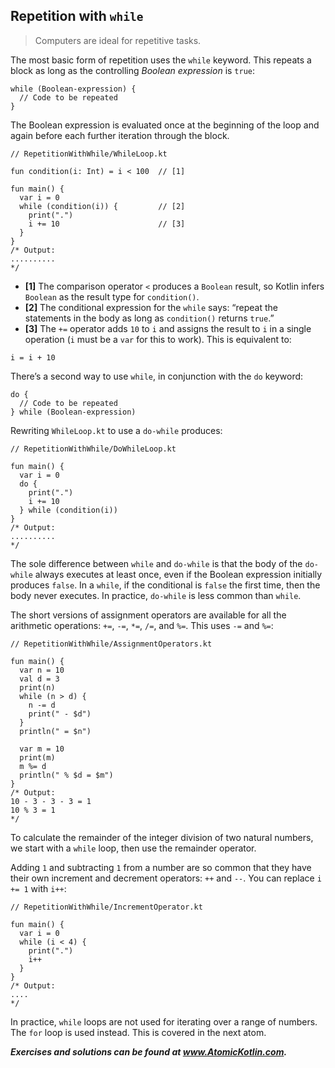 ## Repetition with `while`

> Computers are ideal for repetitive tasks.

The most basic form of repetition uses the `while` keyword. This repeats a block as long as the controlling *Boolean expression* is `true`:

```
while (Boolean-expression) {
  // Code to be repeated
}
```

The Boolean expression is evaluated once at the beginning of the loop and again before each further iteration through the block.

```
// RepetitionWithWhile/WhileLoop.kt

fun condition(i: Int) = i < 100  // [1]

fun main() {
  var i = 0
  while (condition(i)) {         // [2]
    print(".")
    i += 10                      // [3]
  }
}
/* Output:
..........
*/
```

- **[1]** The comparison operator `<` produces a `Boolean` result, so Kotlin infers `Boolean` as the result type for `condition()`.
- **[2]** The conditional expression for the `while` says: “repeat the statements in the body as long as `condition()` returns `true`.”
- **[3]** The `+=` operator adds `10` to `i` and assigns the result to `i` in a single operation (`i` must be a `var` for this to work). This is equivalent to:

```
i = i + 10
```

There’s a second way to use `while`, in conjunction with the `do` keyword:

```
do {
  // Code to be repeated
} while (Boolean-expression)
```

Rewriting `WhileLoop.kt` to use a `do-while` produces:

```
// RepetitionWithWhile/DoWhileLoop.kt

fun main() {
  var i = 0
  do {
    print(".")
    i += 10
  } while (condition(i))
}
/* Output:
..........
*/
```

The sole difference between `while` and `do-while` is that the body of the `do-while` always executes at least once, even if the Boolean expression initially produces `false`. In a `while`, if the conditional is `false` the first time, then the body never executes. In practice, `do-while` is less common than `while`.

The short versions of assignment operators are available for all the arithmetic operations: `+=`, `-=`, `*=`, `/=`, and `%=`. This uses `-=` and `%=`:

```
// RepetitionWithWhile/AssignmentOperators.kt

fun main() {
  var n = 10
  val d = 3
  print(n)
  while (n > d) {
    n -= d
    print(" - $d")
  }
  println(" = $n")

  var m = 10
  print(m)
  m %= d
  println(" % $d = $m")
}
/* Output:
10 - 3 - 3 - 3 = 1
10 % 3 = 1
*/
```

To calculate the remainder of the integer division of two natural numbers, we start with a `while` loop, then use the remainder operator.

Adding `1` and subtracting `1` from a number are so common that they have their own increment and decrement operators: `++` and `--`. You can replace `i += 1` with `i++`:

```
// RepetitionWithWhile/IncrementOperator.kt

fun main() {
  var i = 0
  while (i < 4) {
    print(".")
    i++
  }
}
/* Output:
....
*/
```

In practice, `while` loops are not used for iterating over a range of numbers. The `for` loop is used instead. This is covered in the next atom.

***Exercises and solutions can be found at www.AtomicKotlin.com.***